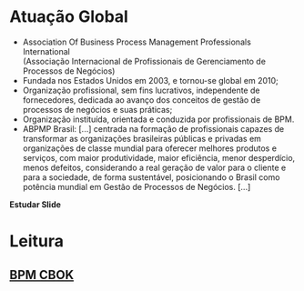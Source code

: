 # Atuação Global

- Association Of Business Process Management Professionals International  
(Associação Internacional de Profissionais de Gerenciamento de Processos de Negócios)  
- Fundada nos Estados Unidos em 2003, e tornou-se global em 2010;
- Organização profissional, sem fins lucrativos, independente de fornecedores, dedicada ao avanço dos conceitos de gestão de processos de negócios e suas práticas;
- Organização instituída, orientada e conduzida por profissionais de BPM.
- ABPMP Brasil: [...] centrada na formação de profissionais capazes de transformar as
organizações brasileiras públicas e privadas em organizações de classe mundial para
oferecer melhores produtos e serviços, com maior produtividade, maior eficiência, menor
desperdício, menos defeitos, considerando a real geração de valor para o cliente e para a
sociedade, de forma sustentável, posicionando o Brasil como potência mundial em
Gestão de Processos de Negócios. [...]

**Estudar Slide**


# Leitura

## [BPM CBOK](https://edisciplinas.usp.br/pluginfile.php/5178448/mod_resource/content/2/ABPMP_CBOK_Guide_Portuguese.pdf#page=55)